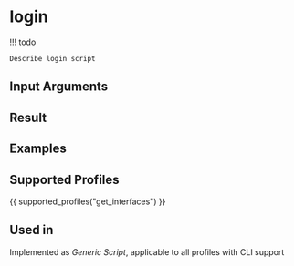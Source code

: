 

# login

<!-- prettier-ignore -->
!!! todo

    Describe login script

## Input Arguments

## Result

## Examples

## Supported Profiles

{{ supported_profiles("get_interfaces") }}

## Used in

Implemented as *Generic Script*, applicable to all profiles
with CLI support
